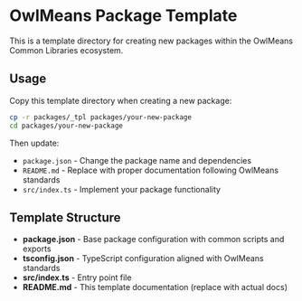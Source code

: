 # OwlMeans Package Template

This is a template directory for creating new packages within the OwlMeans Common Libraries ecosystem.

## Usage

Copy this template directory when creating a new package:

```bash
cp -r packages/_tpl packages/your-new-package
cd packages/your-new-package
```

Then update:
- `package.json` - Change the package name and dependencies
- `README.md` - Replace with proper documentation following OwlMeans standards
- `src/index.ts` - Implement your package functionality

## Template Structure

- **package.json** - Base package configuration with common scripts and exports
- **tsconfig.json** - TypeScript configuration aligned with OwlMeans standards  
- **src/index.ts** - Entry point file
- **README.md** - This template documentation (replace with actual docs)